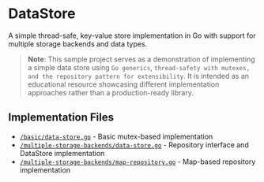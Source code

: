 # DataStore

A simple thread-safe, key-value store implementation in Go with support for multiple storage backends and data types.

> **Note**: This sample project serves as a demonstration of implementing a simple data store using `Go generics`, `thread-safety with mutexes, and the repository pattern for extensibility`. It is intended as an educational resource showcasing different implementation approaches rather than a production-ready library.

## Implementation Files

- [`/basic/data-store.go`](https://github.com/svelama/datastore/blob/main/basic/data-store.go) - Basic mutex-based implementation
- [`/multiple-storage-backends/data-store.go`](https://github.com/svelama/datastore/blob/main/multiple-storage-backends/data-store.go) - Repository interface and DataStore implementation
- [`/multiple-storage-backends/map-repository.go`](https://github.com/svelama/datastore/blob/main/multiple-storage-backends/map-repository.go) - Map-based repository implementation
